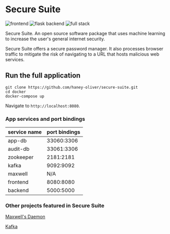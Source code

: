 # Secure Suite
![frontend](https://github.com/haney-oliver/secure-suite/workflows/frontend/badge.svg)   ![flask backend](https://github.com/haney-oliver/secure-suite/workflows/flask%20backend/badge.svg)   ![full stack](https://github.com/haney-oliver/secure-suite/workflows/full%20stack/badge.svg)


Secure Suite. An open source software package that uses machine learning to increase the user's general internet security.

Secure Suite offers a secure password manager. It also processes browser traffic to mitigate the risk of navigating to a URL that hosts malicious web services.


## Run the full application
```
git clone https://github.com/haney-oliver/secure-suite.git
cd docker
docker-compose up
```
Navigate to `http://localhost:8080`.


### App services and port bindings
| service name | port bindings |
|---|---|
| app-db | 33060:3306 |
| audit-db | 33061:3306 |
| zookeeper | 2181:2181 |
| kafka | 9092:9092 |
| maxwell | N/A |
| frontend | 8080:8080 |
| backend | 5000:5000 |


### Other projects featured in Secure Suite
[Maxwell's Daemon](https://github.com/zendesk/maxwell)

[Kafka](https://github.com/wurstmeister/kafka-docker)

